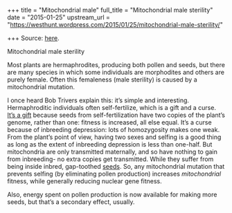 +++
title = "Mitochondrial male"
full_title = "Mitochondrial male sterility"
date = "2015-01-25"
upstream_url = "https://westhunt.wordpress.com/2015/01/25/mitochondrial-male-sterility/"

+++
Source: [here](https://westhunt.wordpress.com/2015/01/25/mitochondrial-male-sterility/).

Mitochondrial male sterility

Most plants are hermaphrodites, producing both pollen and seeds, but
there are many species in which some individuals are morphodites and
others are purely female. Often this femaleness (male sterility) is
caused by a mitochondrial mutation.

I once heard Bob Trivers explain this: it’s simple and interesting.
Hermaphroditic individuals often self-fertilize, which is a gift and a
curse. [It’s a
gift](http://www.amazon.com/gp/product/B0002MHDY2/ref=as_li_tl?ie=UTF8&camp=1789&creative=9325&creativeASIN=B0002MHDY2&linkCode=as2&tag=the10000yeaex-20)
because seeds from self-fertilization have two copies of the plant’s
genome, rather than one: fitness is increased, all else equal. It’s a
curse because of inbreeding depression: lots of homozygosity makes one
weak. From the plant’s point of view, having two sexes and selfing is a
good thing as long as the extent of inbreeding depression is less than
one-half. But mitochondria are only transmitted maternally, and so
have nothing to gain from inbreeding- no extra copies get transmitted.
While they suffer from being inside inbred, gap-toothed
[seeds](http://www.amazon.com/gp/product/B00027JYNK/ref=as_li_tl?ie=UTF8&camp=1789&creative=9325&creativeASIN=B00027JYNK&linkCode=as2&tag=the10000yeaex-20).
So, any mitochondrial mutation that prevents selfing (by eliminating
pollen production) increases *mitochondrial* fitness, while generally
reducing nuclear gene fitness.

Also, energy spent on pollen production is now available for making more
seeds, but that’s a secondary effect, usually.



